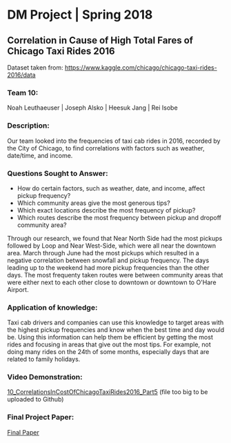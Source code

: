 # DM Project | Spring 2018

## Correlation in Cause of High Total Fares of Chicago Taxi Rides 2016

Dataset taken from: https://www.kaggle.com/chicago/chicago-taxi-rides-2016/data

### Team 10: 
Noah Leuthaeuser | Joseph Alsko | Heesuk Jang | Rei Isobe

### Description:
Our team looked into the frequencies of taxi cab rides in 2016, recorded by the City of Chicago, to find correlations with factors such as weather, date/time, and income. 

### Questions Sought to Answer:
* How do certain factors, such as weather, date, and income, affect pickup frequency?
* Which community areas give the most generous tips?
* Which exact locations describe the most frequency of pickup?
* Which routes describe the most frequency between pickup and dropoff community area? 

Through our research, we found that Near North Side had the most pickups followed by Loop and Near West-Side, which were all near the downtown area. March through June had the most pickups which resulted in a negative correlation between snowfall and pickup frequency. The days leading up to the weekend had more pickup frequencies than the other days. The most frequenty taken routes were between community areas that were either next to each other close to downtown or downtown to O'Hare Airport.

### Application of knowledge:
Taxi cab drivers and companies can use this knowledge to target areas with the highest pickup frequencies and know when the best time and day would be. Using this information can help them be efficient by getting the most rides and focusing in areas that give out the most tips. For example, not doing many rides on the 24th of some months, especially days that are related to family holidays.

### Video Demonstration:
[10_CorrelationsInCostOfChicagoTaxiRides2016_Part5](https://www.youtube.com/watch?v=8s935kYjSRo&feature=youtu.be)
(file too big to be uploaded to Github)

### Final Project Paper:
[Final Paper]()

